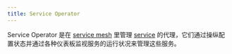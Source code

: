 ```yaml
---
title: Service Operator
---
```

Service Operator 是在 [service mesh](/zh/docs/reference/glossary/#service-mesh) 里管理 [service](/zh/docs/reference/glossary/#service) 的代理，它们通过操纵配置状态并通过各种仪表板监视服务的运行状况来管理这些服务。
